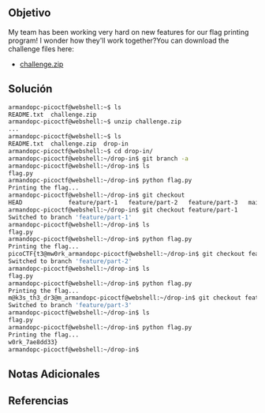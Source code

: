 ## Objetivo
My team has been working very hard on new features for our flag printing program! I wonder how they'll work together?You can download the challenge files here:

- [challenge.zip](https://artifacts.picoctf.net/c_titan/177/challenge.zip)
## Solución
```bash
armandopc-picoctf@webshell:~$ ls
README.txt  challenge.zip
armandopc-picoctf@webshell:~$ unzip challenge.zip 
... 
armandopc-picoctf@webshell:~$ ls
README.txt  challenge.zip  drop-in
armandopc-picoctf@webshell:~$ cd drop-in/
armandopc-picoctf@webshell:~/drop-in$ git branch -a
armandopc-picoctf@webshell:~/drop-in$ ls
flag.py
armandopc-picoctf@webshell:~/drop-in$ python flag.py 
Printing the flag...
armandopc-picoctf@webshell:~/drop-in$ git checkout 
HEAD             feature/part-1   feature/part-2   feature/part-3   main
armandopc-picoctf@webshell:~/drop-in$ git checkout feature/part-1
Switched to branch 'feature/part-1'
armandopc-picoctf@webshell:~/drop-in$ ls
flag.py
armandopc-picoctf@webshell:~/drop-in$ python flag.py 
Printing the flag...
picoCTF{t3@mw0rk_armandopc-picoctf@webshell:~/drop-in$ git checkout feature/part-2
Switched to branch 'feature/part-2'
armandopc-picoctf@webshell:~/drop-in$ ls
flag.py
armandopc-picoctf@webshell:~/drop-in$ python flag.py 
Printing the flag...
m@k3s_th3_dr3@m_armandopc-picoctf@webshell:~/drop-in$ git checkout feature/part-3
Switched to branch 'feature/part-3'
armandopc-picoctf@webshell:~/drop-in$ ls
flag.py
armandopc-picoctf@webshell:~/drop-in$ python flag.py 
Printing the flag...
w0rk_7ae8dd33}
armandopc-picoctf@webshell:~/drop-in$ 
```

## Notas Adicionales
## Referencias